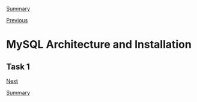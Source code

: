 [Summary](./index.md)

[Previous](./test_connectivity.md)

# MySQL Architecture and Installation

## Task 1


[Next](./mysql__database_design.md)

[Summary](./index.md)
